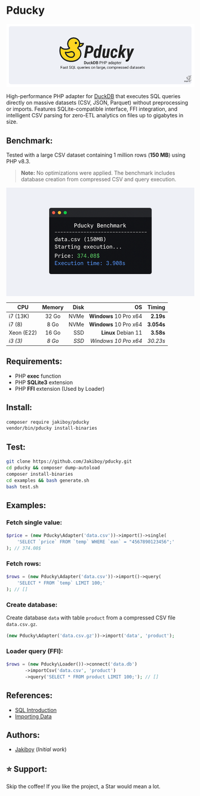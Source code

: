 # Pducky

[![DuckDB PHP adapter](assets/banner.png)](#)

High-performance PHP adapter for [DuckDB](https://duckdb.org/) that executes SQL queries directly on massive datasets (CSV, JSON, Parquet) without preprocessing or imports. Features SQLite-compatible interface, FFI integration, and intelligent CSV parsing for zero-ETL analytics on files up to gigabytes in size.

## Benchmark:

Tested with a large CSV dataset containing 1 million rows (**150 MB**) using PHP v8.3.  
> **Note:** No optimizations were applied. The benchmark includes database creation from compressed CSV and query execution.

[![DuckDB PHP adapter](assets/screenshot.png)](#)

| CPU           | Memory        | Disk     | OS                     | Timing     |
| ------------- |:-------------:| --------:| ----------------------:| ----------:|
| i7 (13K)      | 32 Go         | NVMe     | **Windows** 10 Pro x64 | **2.19s**  |
| i7 (8)        | 8 Go          | NVMe     | **Windows** 10 Pro x64 | **3.054s** |
| Xeon (E22)    | 16 Go         | SSD      | **Linux** Debian 11    | **3.58s**  |
| *i3 (3)*      | *8 Go*        | *SSD*    | *Windows 10 Pro x64*   | *30.23s*   |

## Requirements:

* PHP **exec** function
* PHP **SQLite3** extension
* PHP **FFI** extension (Used by Loader)

## Install:

```bash
composer require jakiboy/pducky
vendor/bin/pducky install-binaries
```

## Test:

```bash
git clone https://github.com/Jakiboy/pducky.git
cd pducky && composer dump-autoload
composer install-binaries
cd examples && bash generate.sh
bash test.sh
```

## Examples:

### Fetch single value:

```php
$price = (new Pducky\Adapter('data.csv'))->import()->single(
	'SELECT `price` FROM `temp` WHERE `ean` = "4567890123456";'
); // 374.08$
```

### Fetch rows:

```php
$rows = (new Pducky\Adapter('data.csv'))->import()->query(
	'SELECT * FROM `temp` LIMIT 100;'
); // []
```

### Create database:

Create database `data` with table `product` from a compressed CSV file `data.csv.gz`.

```php
(new Pducky\Adapter('data.csv.gz'))->import('data', 'product');
```

### Loader query (FFI):

```php
$rows = (new Pducky\Loader())->connect('data.db')
	   ->importCsv('data.csv', 'product')
	   ->query('SELECT * FROM product LIMIT 100;'); // []
```

## References:

* [SQL Introduction](https://duckdb.org/docs/stable/sql/introduction)
* [Importing Data](https://duckdb.org/docs/stable/data/overview)

## Authors:

* [Jakiboy](https://github.com/Jakiboy) (*Initial work*)

## ⭐ Support:

Skip the coffee! If you like the project, a Star would mean a lot.
